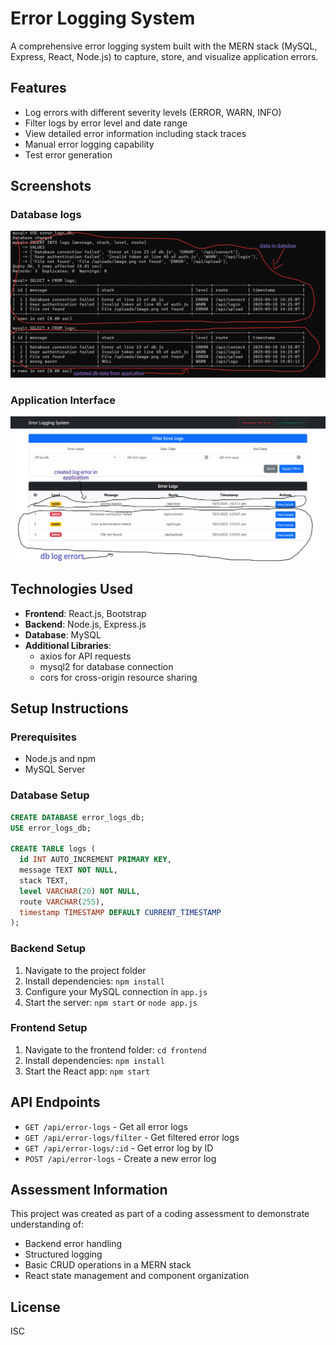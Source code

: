 # Error Logging System

A comprehensive error logging system built with the MERN stack (MySQL, Express, React, Node.js) to capture, store, and visualize application errors.

## Features

- Log errors with different severity levels (ERROR, WARN, INFO)
- Filter logs by error level and date range
- View detailed error information including stack traces
- Manual error logging capability
- Test error generation

## Screenshots

### Database logs
![Database logs](https://github.com/KurraSaiKiran/Error-Logging-System/blob/master/screenshots/pic1.png)

### Application Interface
![Application Interface](https://github.com/KurraSaiKiran/Error-Logging-System/blob/master/screenshots/pic2.png)

## Technologies Used

- **Frontend**: React.js, Bootstrap
- **Backend**: Node.js, Express.js
- **Database**: MySQL
- **Additional Libraries**: 
  - axios for API requests
  - mysql2 for database connection
  - cors for cross-origin resource sharing

## Setup Instructions

### Prerequisites
- Node.js and npm
- MySQL Server

### Database Setup
```sql
CREATE DATABASE error_logs_db;
USE error_logs_db;

CREATE TABLE logs (
  id INT AUTO_INCREMENT PRIMARY KEY,
  message TEXT NOT NULL,
  stack TEXT,
  level VARCHAR(20) NOT NULL,
  route VARCHAR(255),
  timestamp TIMESTAMP DEFAULT CURRENT_TIMESTAMP
);
```

### Backend Setup
1. Navigate to the project folder
2. Install dependencies: `npm install`
3. Configure your MySQL connection in `app.js`
4. Start the server: `npm start` or `node app.js`

### Frontend Setup
1. Navigate to the frontend folder: `cd frontend`
2. Install dependencies: `npm install`
3. Start the React app: `npm start`

## API Endpoints

- `GET /api/error-logs` - Get all error logs
- `GET /api/error-logs/filter` - Get filtered error logs
- `GET /api/error-logs/:id` - Get error log by ID
- `POST /api/error-logs` - Create a new error log

## Assessment Information

This project was created as part of a coding assessment to demonstrate understanding of:
- Backend error handling
- Structured logging
- Basic CRUD operations in a MERN stack
- React state management and component organization

## License

ISC 
